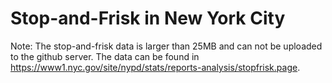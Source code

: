 # Stop-and-Frisk in New York City

Note: The stop-and-frisk data is larger than 25MB and can not be uploaded to the github server. The data can be found in https://www1.nyc.gov/site/nypd/stats/reports-analysis/stopfrisk.page. 
